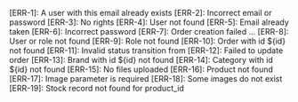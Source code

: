
[ERR-1]: A user with this email already exists
[ERR-2]: Incorrect email or password
[ERR-3]: No rights
[ERR-4]: User not found
[ERR-5]: Email already taken
[ERR-6]: Incorrect password
[ERR-7]: Order creation failed ...
[ERR-8]: User or role not found
[ERR-9]: Role not found
[ERR-10]: Order with id ${id} not found
[ERR-11]: Invalid status transition from
[ERR-12]: Failed to update order
[ERR-13]: Brand with id ${id} not found
[ERR-14]: Category with id ${id} not found
[ERR-15]: No files uploaded
[ERR-16]: Product not found
[ERR-17]: Image parameter is required
[ERR-18]: Some images do not exist
[ERR-19]: Stock record not found for product_id